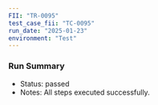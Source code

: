```yaml
---
FII: "TR-0095"
test_case_fii: "TC-0095"
run_date: "2025-01-23"
environment: "Test"
---
```


### Run Summary
- Status: passed
- Notes: All steps executed successfully.